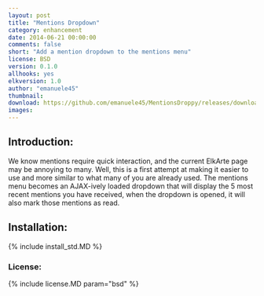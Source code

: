 ```yaml
---
layout: post
title: "Mentions Dropdown"
category: enhancement
date: 2014-06-21 00:00:00
comments: false
short: "Add a mention dropdown to the mentions menu"
license: BSD
version: 0.1.0
allhooks: yes
elkversion: 1.0
author: "emanuele45"
thumbnail:
download: https://github.com/emanuele45/MentionsDroppy/releases/download/0.1.0/MentionsDroppy_0-1-0.zip
images:
---
```


## Introduction:
We know mentions require quick interaction, and the current ElkArte page may be annoying to many. Well, this is a first attempt at making it easier to use and more similar to what many of you are already used. The mentions menu becomes an AJAX-ively loaded dropdown that will display the 5 most recent mentions you have received, when the dropdown is opened, it will also mark those mentions as read.

## Installation:
{% include install_std.MD %}

### License:
{% include license.MD param="bsd" %}
